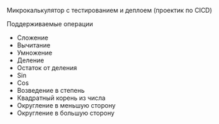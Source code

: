 Микрокалькулятор с тестированием и деплоем (проектик по CICD)

Поддерживаемые операции
+ Сложение
+ Вычитание
+ Умножение
+ Деление
+ Остаток от деления
+ Sin
+ Cos
+ Возведение в степень
+ Квадратный корень из числа
+ Округление в меньшую сторону
+ Округление в большую сторону
